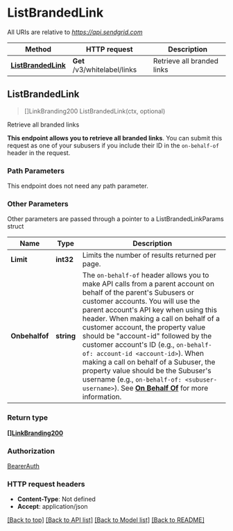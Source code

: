 # ListBrandedLink

All URIs are relative to *https://api.sendgrid.com*

Method | HTTP request | Description
------------- | ------------- | -------------
[**ListBrandedLink**](ListBrandedLink.md#ListBrandedLink) | **Get** /v3/whitelabel/links | Retrieve all branded links



## ListBrandedLink

> []LinkBranding200 ListBrandedLink(ctx, optional)

Retrieve all branded links

**This endpoint allows you to retrieve all branded links**.  You can submit this request as one of your subusers if you include their ID in the `on-behalf-of` header in the request.

### Path Parameters

This endpoint does not need any path parameter.

### Other Parameters

Other parameters are passed through a pointer to a ListBrandedLinkParams struct


Name | Type | Description
------------- | ------------- | -------------
**Limit** | **int32** | Limits the number of results returned per page.
**Onbehalfof** | **string** | The `on-behalf-of` header allows you to make API calls from a parent account on behalf of the parent's Subusers or customer accounts. You will use the parent account's API key when using this header. When making a call on behalf of a customer account, the property value should be \"account-id\" followed by the customer account's ID (e.g., `on-behalf-of: account-id <account-id>`). When making a call on behalf of a Subuser, the property value should be the Subuser's username (e.g., `on-behalf-of: <subuser-username>`). See [**On Behalf Of**](https://docs.sendgrid.com/api-reference/how-to-use-the-sendgrid-v3-api/on-behalf-of) for more information.

### Return type

[**[]LinkBranding200**](LinkBranding200.md)

### Authorization

[BearerAuth](../README.md#BearerAuth)

### HTTP request headers

- **Content-Type**: Not defined
- **Accept**: application/json

[[Back to top]](#) [[Back to API list]](../README.md#documentation-for-api-endpoints)
[[Back to Model list]](../README.md#documentation-for-models)
[[Back to README]](../README.md)

